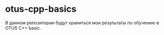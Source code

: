# otus-cpp-basics
В данном репозитории будут храниться мои результаты по обучению в OTUS C++ basic.

